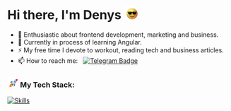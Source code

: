 # Hi there, I'm Denys <img src="gif/sunglasses.gif" width="30px">

- 🔭 Enthusiastic about frontend development, marketing and business.
- 🌱 Currently in process of learning Angular.
- ⚡ My free time I devote to workout, reading tech and business articles.
- 📫 How to reach me: &nbsp; [![Telegram Badge](https://img.shields.io/badge/-den_progman-blue?style=flat&logo=Telegram&logoColor=white)](https://t.me/den_progman)

### <img src="gif/rocket.gif" width="25"> My Tech Stack:

[![Skills](https://skillicons.dev/icons?i=html,css,scss,sass,js,ts,rxjs,angular,gulp,webpack)](https://skillicons.dev)
